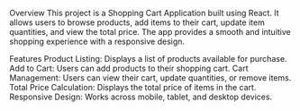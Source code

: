 Overview
This project is a Shopping Cart Application built using React. It allows users to browse products, add items to their cart, update item quantities, and view the total price. The app provides a smooth and intuitive shopping experience with a responsive design.

Features
Product Listing: Displays a list of products available for purchase.
Add to Cart: Users can add products to their shopping cart.
Cart Management: Users can view their cart, update quantities, or remove items.
Total Price Calculation: Displays the total price of items in the cart.
Responsive Design: Works across mobile, tablet, and desktop devices.
